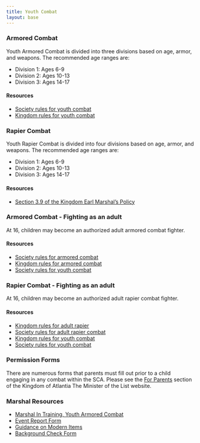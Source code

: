 ```yaml
---
title: Youth Combat
layout: base
---
```



<div class="row" markdown="1">
<div class="col-sm-6" markdown="1">

### Armored Combat
Youth Armored Combat is divided into three divisions based on age, armor, and weapons.  The recommended age ranges are:
* Division 1: Ages 6-9
* Division 2: Ages 10-13
* Division 3: Ages 14-17

#### Resources
* [Society rules for youth combat](http://www.sca.org/officers/marshal/youthcombat/docs/SocietyYCRules.pdf)
* [Kingdom rules for youth combat](http://atlantia.sca.org/offices/seneschal/clerk-of-law/policy/marshal?faqitem=Herald7)

</div>
<div class="col-sm-6" markdown="1">

### Rapier Combat
Youth Rapier Combat is divided into four divisions based on age, armor, and weapons. The recommended age ranges are:

* Division 1: Ages 6-9
* Division 2: Ages 10-13
* Division 3: Ages 14-17

#### Resources
* [Section 3.9 of the Kingdom Earl Marshal’s Policy](/paperwork/)


</div>
</div>
<div class="row" markdown="1">
<div class="col-sm-6" markdown="1">

### Armored Combat - Fighting as an adult
At 16, children may become an authorized adult armored combat fighter.

#### Resources
* [Society rules for armored combat](http://www.sca.org/officers/marshal/docs/marshal_handbook.pdf)
* [Kingdom rules for armored combat](http://atlantia.sca.org/offices/seneschal/clerk-of-law/policy/marshal)
* [Society rules for youth combat](http://www.sca.org/officers/marshal/youthcombat/docs/SocietyYCRules.pdf)

</div>
<div class="col-sm-6" markdown="1">

### Rapier Combat - Fighting as an adult
At 16, children may become an authorized adult rapier combat fighter.

#### Resources
* [Kingdom rules for adult rapier](http://atlantia.sca.org/offices/seneschal/clerk-of-law/policy/marshal?faqitem=Herald10)
* [Society rules for adult rapier combat](http://www.sca.org/officers/marshal/docs/rapier/rapier_handbook.pdf)
* [Kingdom rules for youth combat](http://atlantia.sca.org/offices/seneschal/clerk-of-law/policy/marshal?faqitem=Herald7)
* [Society rules for youth combat](http://www.sca.org/officers/marshal/youthcombat/docs/SocietyYCRules.pdf)

</div>
</div>
<div class="row" markdown="1">
<div class="col-sm-6" markdown="1">

### Permission Forms
There are numerous forms that parents must fill out prior to a child engaging in any combat within the SCA.  Please see the [For Parents](http://mol.atlantia.sca.org/ForParents/index.html) section of the Kingdom of Atlantia The Minister of the List website.

</div>
<div class="col-sm-6" markdown="1">

### Marshal Resources

* [Marshal In Training, Youth Armored Combat](/documents/forms/mit/yc-armored.pdf)
* [Event Report Form](https://warrant.atlantia.sca.org/reports/new/1)
* [Guidance on Modern Items](/procedures/modern)
* [Background Check Form](http://atlantia.sca.org/component/jdownloads/send/25-chancellor-of-youths/38-backgroundcheck)

</div>
</div>
